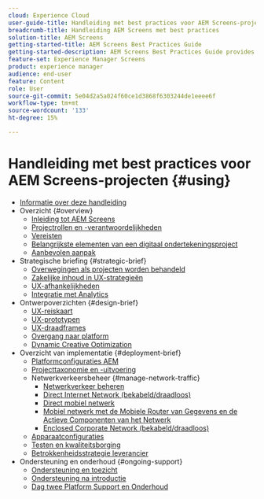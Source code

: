 ```yaml
---
cloud: Experience Cloud
user-guide-title: Handleiding met best practices voor AEM Screens-projecten
breadcrumb-title: Handleiding AEM Screens met best practices
solution-title: AEM Screens
getting-started-title: AEM Screens Best Practices Guide
getting-started-description: AEM Screens Best Practices Guide provides guidance on how to successfully plan and execute an AEM Screens project.
feature-set: Experience Manager Screens
product: experience manager
audience: end-user
feature: Content
role: User
source-git-commit: 5e04d2a5a024f60ce1d3868f6303244de1eeee6f
workflow-type: tm+mt
source-wordcount: '133'
ht-degree: 15%

---
```



# Handleiding met best practices voor AEM Screens-projecten {#using}

+ [Informatie over deze handleiding](about-guide.md)
+ Overzicht {#overview}
   + [Inleiding tot AEM Screens](introduction.md)
   + [Projectrollen en -verantwoordelijkheden](roles-responsibilities.md)
   + [Vereisten](pre-requisites.md)
   + [Belangrijkste elementen van een digitaal ondertekeningsproject](getting-started-digital-signage.md)
   + [Aanbevolen aanpak](recommended-approach.md)
+ Strategische briefing {#strategic-brief}
   + [Overwegingen als projecten worden behandeld](pre-sales-considerations.md)
   + [Zakelijke inhoud in UX-strategieën](business-content-strategy.md)
   + [UX-afhankelijkheden](ux-dependencies.md)
   + [Integratie met Analytics](analytics.md)
+ Ontwerpoverzichten {#design-brief}
   + [UX-reiskaart](journey-map.md)
   + [UX-prototypen](prototypes.md)
   + [UX-draadframes](wireframes.md)
   + [Overgang naar platform](transition-platform.md)
   + [Dynamic Creative Optimization](dynamic-creative-optimizations.md)
+ Overzicht van implementatie {#deployment-brief}
   + [Platformconfiguraties AEM](aem-platform-configurations.md)
   + [Projecttaxonomie en -uitvoering](project-taxonomy-implementation.md)
   + Netwerkverkeersbeheer {#manage-network-traffic}
      + [Netwerkverkeer beheren](/help/using/managing-network-traffic.md)
      + [Direct Internet Network (bekabeld/draadloos)](/help/using/direct-internet-network.md)
      + [Direct mobiel netwerk](/help/using/mobile-network.md)
      + [Mobiel netwerk met de Mobiele Router van Gegevens en de Actieve Componenten van het Netwerk](/help/using/mobile-network-router.md)
      + [Enclosed Corporate Network (bekabeld/draadloos)](/help/using/enclosed-corporate-network.md)
   + [Apparaatconfiguraties](device-configurations.md)
   + [Testen en kwaliteitsborging](testing-quality-assurance.md)
   + [Betrokkenheidsstrategie leverancier](vendor-engagement.md)
+ Ondersteuning en onderhoud {#ongoing-support}
   + [Ondersteuning en toezicht](support-monitoring.md)
   + [Ondersteuning na introductie](post-launch-support.md)
   + [Dag twee Platform Support en Onderhoud](day-two-support-maintenance.md)
